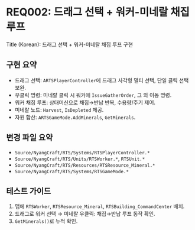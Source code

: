 # REQ002: 드래그 선택 + 워커-미네랄 채집 루프

Title (Korean): 드래그 선택 + 워커-미네랄 채집 루프 구현

## 구현 요약
- 드래그 선택: `ARTSPlayerController`에 드래그 사각형 멀티 선택, 단일 클릭 선택 보완.
- 우클릭 명령: 미네랄 클릭 시 워커에 `IssueGatherOrder`, 그 외 이동 명령.
- 워커 채집 루프: 상태머신으로 채집→반납 반복, 수용량/주기 제어.
- 미네랄 노드: `Harvest`, `IsDepleted` 제공.
- 자원 합산: `ARTSGameMode.AddMinerals`, `GetMinerals`.

## 변경 파일 요약
- `Source/NyangCraft/RTS/Systems/RTSPlayerController.*`
- `Source/NyangCraft/RTS/Units/RTSWorker.*`, `RTSUnit.*`
- `Source/NyangCraft/RTS/Resources/RTSResource_Mineral.*`
- `Source/NyangCraft/RTS/Systems/RTSGameMode.*`

## 테스트 가이드
1) 맵에 `RTSWorker`, `RTSResource_Mineral`, `RTSBuilding_CommandCenter` 배치.
2) 드래그로 워커 선택 → 미네랄 우클릭: 채집→반납 루프 동작 확인.
3) `GetMinerals()`로 누적 확인.

